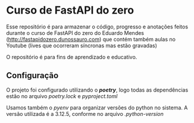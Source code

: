 # Curso de FastAPI do zero

Esse repositório é para armazenar o código, progresso e anotações feitos durante o curso de FastAPI do zero do Eduardo Mendes (http://fastapidozero.dunossauro.com) que contém também aulas no Youtube (lives que ocorreram síncronas mas estão gravadas)

O repositório é para fins de aprendizado e educativo.

## Configuração

O projeto foi configurado utilizando o **_poetry_**, logo todas as dependências estão no arquivo _poetry.lock_ e _pyproject.toml_

Usamos também o _pyenv_ para organizar versões do python no sistema. A versão utilizada é a 3.12.5, conforme no arquivo _.python-version_